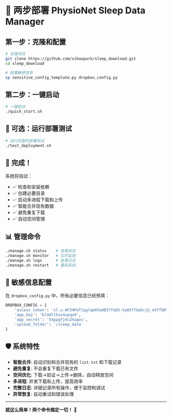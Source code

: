 # 🚀 两步部署 PhysioNet Sleep Data Manager

## 第一步：克隆和配置

```bash
# 克隆项目
git clone https://github.com/xihaopark/sleep_download.git
cd sleep_download

# 配置敏感信息
cp sensitive_config_template.py dropbox_config.py
```

## 第二步：一键启动

```bash
# 一键启动
./quick_start.sh
```

## 🧪 可选：运行部署测试

```bash
# 运行完整的部署测试
./test_deployment.sh
```

## 🎉 完成！

系统将自动：
- ✅ 检查和安装依赖
- ✅ 创建必要目录
- ✅ 启动多进程下载和上传
- ✅ 智能合并现有数据
- ✅ 避免重复下载
- ✅ 自动空间管理

## 📊 管理命令

```bash
./manage.sh status    # 查看状态
./manage.sh monitor   # 实时监控
./manage.sh logs      # 查看日志
./manage.sh restart   # 重启系统
```

## 🔧 敏感信息配置

在 `dropbox_config.py` 中，所有必要信息已经预填：

```python
DROPBOX_CONFIG = {
    'access_token': 'sl.u.AF34PeTlpglqeAYwABIYfeD3-SyW3tTUqkcjG_o5ffO0YJ9nT_G2pd1wHYFRqqv7z0-LFZ6jg6soFpe3KCUNDqulVlMPIWG-Mf80Jvbw72x6S9NJV-5-0IbRlbmGGF8c0B3qXaU',
    'app_key': 'bl4dllhus4upqu9',
    'app_secret': '54ppgfj4c2hagos',
    'upload_folder': '/sleep_data'
}
```

## 🛡️ 系统特性

- **智能合并**: 自动识别和合并现有的 `list.txt` 和下载记录
- **避免重复**: 不会重复下载已有文件
- **空间优化**: 下载→验证→上传→删除，自动释放空间
- **多进程**: 并发下载和上传，提高效率
- **完整日志**: 详细记录所有操作，便于监控和调试
- **异常恢复**: 自动重试和错误处理

---

**就这么简单！两个命令搞定一切！** 🎯 